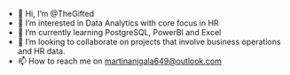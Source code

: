 - 👋 Hi, I’m @TheGifted
- 👀 I’m interested in Data Analytics with core focus in HR
- 🌱 I’m currently learning PostgreSQL, PowerBI and Excel
- 💞️ I’m looking to collaborate on projects that involve business operations and HR data.
- 📫 How to reach me on martinanigala649@outlook.com

<!---
TheGifted/TheGifted is a ✨ special ✨ repository because its `README.md` (this file) appears on your GitHub profile.
You can click the Preview link to take a look at your changes.
--->
